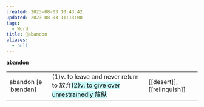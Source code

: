 ```yaml
---
created: 2023-08-03 10:43:42
updated: 2023-08-03 11:13:00
tags:
  - Word
title: 📖abandon
aliases:
  - null
---
```


<pre><strong>abandon</strong></pre>
|   |   |   |
|---|---|---|
|abandon [əˈbændən]|(1)v. to leave and never return to 放弃<mark style="background: #ABF7F7A6;">(2)v. to give over unrestrainedly 放纵</mark>|[[desert]], [[relinquish]]|